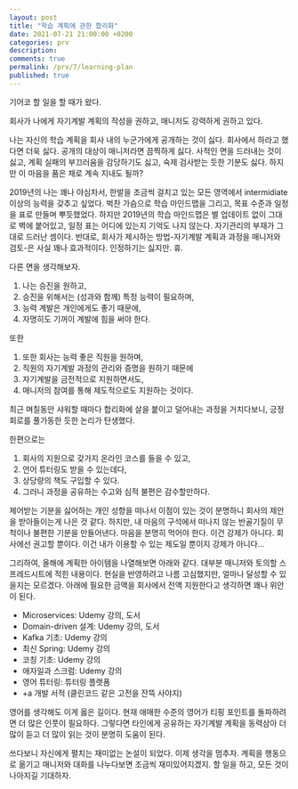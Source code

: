 ```yaml
---
layout: post
title: "학습 계획에 관한 합리화"
date: 2021-07-21 21:00:00 +0200
categories: prv
description: 
comments: true
permalink: /prv/7/learning-plan
published: true
---
```


기어코 할 일을 할 때가 왔다.

회사가 나에게 자기계발 계획의 작성을 권하고, 매니저도 강력하게 권하고 있다.

나는 자신의 학습 계획을 회사 내의 누군가에게 공개하는 것이 싫다. 회사에서 하라고 했다면 더욱 싫다. 공개의 대상이 매니저라면 끔찍하게 싫다. 사적인 면을 드러내는 것이 싫고, 계획 실패의 부끄러움을 감당하기도 싫고, 숙제 검사받는 듯한 기분도 싫다. 하지만 이 마음을 품은 채로 계속 지내도 될까?

2019년의 나는 꽤나 야심차서, 한발을 조금씩 걸치고 있는 모든 영역에서 intermidiate 이상의 능력을 갖추고 싶었다. 벅찬 가슴으로 학습 마인드맵을 그리고, 목표 수준과 일정을 표로 만들며 뿌듯했었다. 하지만 2019년의 학습 마인드맵은 별 업데이트 없이 그대로 벽에 붙어있고, 일정 표는 어디에 있는지 기억도 나지 않는다. 자기관리의 부재가 그대로 드러난 셈이다. 반대로, 회사가 제시하는 방법-자기계발 계획과 과정을 매니저와 검토-은 사실 꽤나 효과적이다. 인정하기는 싫지만. 휴.

다른 면을 생각해보자.

1. 나는 승진을 원하고,
2. 승진을 위해서는 (성과와 함께) 특정 능력이 필요하며,
3. 능력 계발은 개인에게도 좋기 때문에,
4. 자명히도 기꺼이 계발에 힘을 써야 한다.

또한

1. 또한 회사는 능력 좋은 직원을 원하며,
2. 직원의 자기계발 과정의 관리와 증명을 원하기 때문에
3. 자기계발을 금전적으로 지원하면서도,
4. 매니저의 참여를 통해 제도적으로도 지원하는 것이다.

최근 며칠동안 샤워할 때마다 합리화에 살을 붙이고 덜어내는 과정을 거치다보니, 긍정회로를 풀가동한 듯한 논리가 탄생했다.

한편으로는

1. 회사의 지원으로 갖가지 온라인 코스를 들을 수 있고,
2. 언어 튜터링도 받을 수 있는데다,
3. 상당량의 책도 구입할 수 있다.
4. 그러니 과정을 공유하는 수고와 심적 불편은 감수할만하다.

제어받는 기분을 싫어하는 개인 성향을 떠나서 이점이 있는 것이 분명하니 회사의 제안을 받아들이는게 나은 것 같다. 하지만, 내 마음의 구석에서 떠나지 않는 반골기질이 무척이나 불편한 기분을 만들어낸다. 마음을 분명히 먹어야 한다. 이건 강제가 아니다. 회사에선 권고할 뿐이다. 이건 내가 이용할 수 있는 제도일 뿐이지 강제가 아니다…

그리하여, 올해에 계획한 아이템을 나열해보면 아래와 같다. 대부분 매니저와 토의할 스프레드시트에 적힌 내용이다. 현실을 반영하려고 나름 고심했지만, 얼마나 달성할 수 있을지는 모르겠다. 아래에 필요한 금액을 회사에서 전액 지원한다고 생각하면 꽤나 위안이 된다.

- Microservices: Udemy 강의, 도서
- Domain-driven 설계: Udemy 강의, 도서
- Kafka 기초: Udemy 강의
- 최신 Spring: Udemy 강의
- 코칭 기초: Udemy 강의
- 애자일과 스크럼: Udemy 강의
- 영어 튜터링: 튜터링 플랫폼
- +a 개발 서적 (클린코드 같은 고전을 잔뜩 사야지)

영어를 생각해도 이게 옳은 길이다. 현재 애매한 수준의 영어가 티핑 포인트를 돌파하려면 더 많은 인풋이 필요하다. 그렇다면 타인에게 공유하는 자기계발 계획을 동력삼아 더 많이 듣고 더 많이 읽는 것이 분명히 도움이 된다.

쓰다보니 자신에게 펼치는 재미없는 논설이 되었다. 이제 생각을 멈추자. 계획을 행동으로 옮기고 매니저와 대화를 나누다보면 조금씩 재미있어지겠지. 할 일을 하고, 모든 것이 나아지길 기대하자.